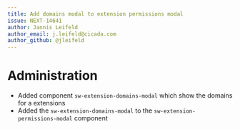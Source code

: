 ```yaml
---
title: Add domains modal to extension permissions modal
issue: NEXT-14641
author: Jannis Leifeld
author_email: j.leifeld@cicada.com 
author_github: @jleifeld
---
```

# Administration
* Added component `sw-extension-domains-modal` which show the domains for a extensions
* Added the `sw-extension-domains-modal` to the `sw-extension-permissions-modal` component
